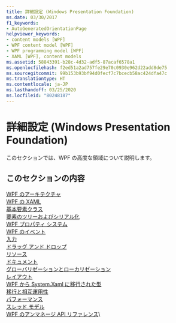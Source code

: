 ```yaml
---
title: 詳細設定 (Windows Presentation Foundation)
ms.date: 03/30/2017
f1_keywords:
- AutoGeneratedOrientationPage
helpviewer_keywords:
- content models [WPF]
- WPF content model [WPF]
- WPF programming model [WPF]
- XAML [WPF], content models
ms.assetid: 58843391-b28c-4d32-adf5-87acaf6578a1
ms.openlocfilehash: f2ed51a2ad757fe29e70c0930e962d22add8de75
ms.sourcegitcommit: 99b153b93bf94d0fecf7c7bcecb58ac424dfa47c
ms.translationtype: HT
ms.contentlocale: ja-JP
ms.lasthandoff: 03/25/2020
ms.locfileid: "80248187"
---
```

# <a name="advanced-windows-presentation-foundation"></a>詳細設定 (Windows Presentation Foundation)

このセクションでは、WPF の高度な領域について説明します。

## <a name="in-this-section"></a>このセクションの内容

[WPF のアーキテクチャ](wpf-architecture.md)\
[WPF の XAML](xaml-in-wpf.md)\
[基本要素クラス](base-elements.md)\
[要素のツリーおよびシリアル化](element-tree-and-serialization.md)\
[WPF プロパティ システム](properties-wpf.md)\
[WPF のイベント](events-wpf.md)\
[入力](input-wpf.md)\
[ドラッグ アンド ドロップ](drag-and-drop.md)\
[リソース](resources-wpf.md)\
[ドキュメント](documents.md)\
[グローバリゼーションとローカリゼーション](globalization-and-localization.md)\
[レイアウト](layout.md)\
[WPF から System.Xaml に移行された型](types-migrated-from-wpf-to-system.md)\
[移行と相互運用性](migration-and-interoperability.md)\
[パフォーマンス](performance.md)\
[スレッド モデル](threading-model.md)\
[WPF のアンマネージ API リファレンス](wpf-unmanaged-api-reference.md)\
